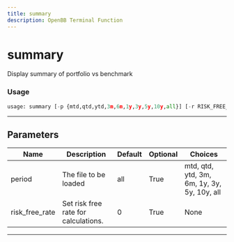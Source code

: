 ```yaml
---
title: summary
description: OpenBB Terminal Function
---
```


# summary

Display summary of portfolio vs benchmark

### Usage

```python
usage: summary [-p {mtd,qtd,ytd,3m,6m,1y,3y,5y,10y,all}] [-r RISK_FREE_RATE]
```

---

## Parameters

| Name | Description | Default | Optional | Choices |
| ---- | ----------- | ------- | -------- | ------- |
| period | The file to be loaded | all | True | mtd, qtd, ytd, 3m, 6m, 1y, 3y, 5y, 10y, all |
| risk_free_rate | Set risk free rate for calculations. | 0 | True | None |
---

